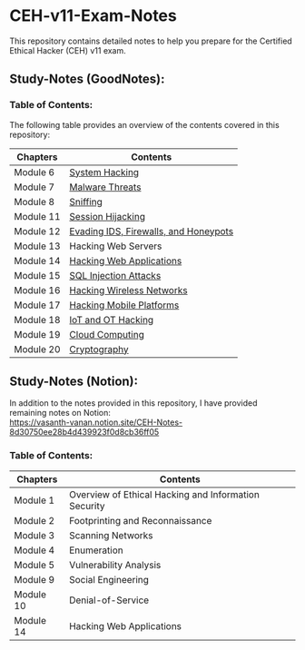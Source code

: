 # CEH-v11-Exam-Notes

This repository contains detailed notes to help you prepare for the Certified Ethical Hacker (CEH) v11 exam. 

## Study-Notes (GoodNotes):

### Table of Contents:

The following table provides an overview of the contents covered in this repository:

  | Chapters | Contents |
  |--------------|---------------------------------------------------------|
  | Module 6     | [System Hacking](https://github.com/VasanthVanan/CEH-v11-Exam-Notes/blob/main/Chapters/Chapter%2006.%20System%20Hacking.pdf)                                          |
  | Module 7     | [Malware Threats](https://github.com/VasanthVanan/CEH-v11-Exam-Notes/blob/main/Chapters/Chapter%2007.%20Malware%20Threats.pdf)                                         |
  | Module 8     | [Sniffing](https://github.com/VasanthVanan/CEH-v11-Exam-Notes/blob/main/Chapters/Chapter%2008.%20Sniffing.pdf)                                                |
  | Module 11    | [Session Hijacking](https://github.com/VasanthVanan/CEH-v11-Exam-Notes/blob/main/Chapters/Chapter%2011.%20Session%20Hijacking.pdf)                                       |
  | Module 12    | [Evading IDS, Firewalls, and Honeypots](https://github.com/VasanthVanan/CEH-v11-Exam-Notes/blob/main/Chapters/Chapter%2012.%20Evading%20IDS%2C%20Firewall%2C%20Honeypots%20.pdf)                   |
  | Module 13    | Hacking Web Servers                                     |
  | Module 14    | [Hacking Web Applications](https://github.com/VasanthVanan/CEH-v11-Exam-Notes/blob/main/Chapters/Chapter%2014.%20Web%20Application%20Hacking.pdf)                                |
  | Module 15    | [SQL Injection Attacks](https://github.com/VasanthVanan/CEH-v11-Exam-Notes/blob/main/Chapters/Chapter%2015.%20SQL%20Injection.pdf)                                   |
  | Module 16    | [Hacking Wireless Networks](https://github.com/VasanthVanan/CEH-v11-Exam-Notes/blob/main/Chapters/Chapter%2016.%20Hacking%20Wireless%20Networks.pdf)                               |
  | Module 17    | [Hacking Mobile Platforms](https://github.com/VasanthVanan/CEH-v11-Exam-Notes/blob/main/Chapters/Chapter%2017.%20Hacking%20Mobile%20Platforms.pdf)                                |
  | Module 18    | [IoT and OT Hacking](https://github.com/VasanthVanan/CEH-v11-Exam-Notes/blob/main/Chapters/Chapter%2018.%20IoT%20and%20OT%20Hacking.pdf)                                      |
  | Module 19    | [Cloud Computing](https://github.com/VasanthVanan/CEH-v11-Exam-Notes/blob/main/Chapters/Chapter%2019.%20Cloud%20Computing.pdf)                                         |
  | Module 20    | [Cryptography](https://github.com/VasanthVanan/CEH-v11-Exam-Notes/blob/main/Chapters/Chapter%2020.%20Cryptography.pdf)                                            |

## Study-Notes (Notion):

In addition to the notes provided in this repository, I have provided remaining notes on Notion:<br>
  https://vasanth-vanan.notion.site/CEH-Notes-8d30750ee28b4d439923f0d8cb36ff05
  
### Table of Contents:

  | Chapters | Contents |
  |--------------|---------------------------------------------------------|
  | Module 1     | Overview of Ethical Hacking and Information Security    |
  | Module 2     | Footprinting and Reconnaissance                         |
  | Module 3     | Scanning Networks                                       |
  | Module 4     | Enumeration                                             |
  | Module 5     | Vulnerability Analysis                                  |
  | Module 9     | Social Engineering                                      |
  | Module 10    | Denial-of-Service                                       |
  | Module 14    | Hacking Web Applications                                |
